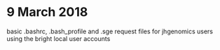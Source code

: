 # 9 March 2018

basic .bashrc, .bash_profile and .sge request files for jhgenomics users using the bright local user accounts
